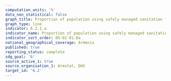 ```yaml
---
computation_units: '%'
data_non_statistical: false
graph_title: Proportion of population using safely managed sanitation facility
graph_type: line
indicator: 6.2.1.a
indicator_name: Proportion of population using safely managed sanitation facility
indicator_sort_order: 06-02-01-0a
national_geographical_coverage: Armenia
published: true
reporting_status: complete
sdg_goal: '6'
source_active_1: true
source_organisation_1: Armstat, DHS
target_id: '6.2'
---
```

